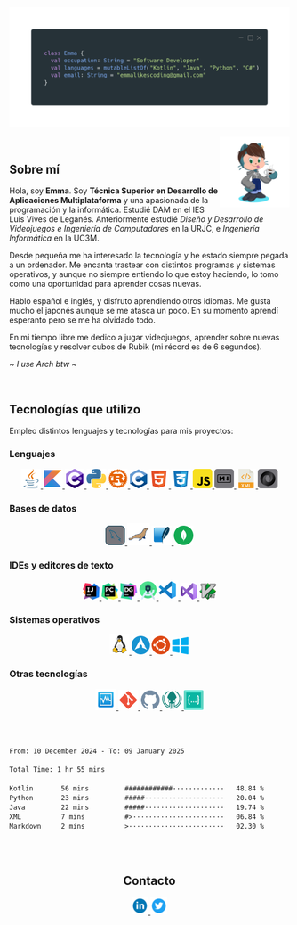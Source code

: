 ![Banner](banner-kuromiichi.png)

<img src="./octocat-kuromiichi.png" width=25% align=right />

<br>

## Sobre mí

Hola, soy **Emma**. Soy **Técnica Superior en Desarrollo de Aplicaciones Multiplataforma** y una apasionada de la programación y la informática. Estudié DAM en el IES Luis Vives de Leganés. Anteriormente estudié _Diseño y Desarrollo de Videojuegos e Ingeniería de Computadores_ en la URJC, e _Ingeniería Informática_ en la UC3M.

Desde pequeña me ha interesado la tecnología y he estado siempre pegada a un ordenador. Me encanta trastear con distintos programas y sistemas operativos, y aunque no siempre entiendo lo que estoy haciendo, lo tomo como una oportunidad para aprender cosas nuevas.

Hablo español e inglés, y disfruto aprendiendo otros idiomas. Me gusta mucho el japonés aunque se me atasca un poco. En su momento aprendí esperanto pero se me ha olvidado todo.

En mi tiempo libre me dedico a jugar videojuegos, aprender sobre nuevas tecnologías y resolver cubos de Rubik (mi récord es de 6 segundos).

*~ I use Arch btw ~*

<br>

## Tecnologías que utilizo

Empleo distintos lenguajes y tecnologías para mis proyectos:

### Lenguajes

<div align="center">
    <a href="https://www.java.com/en">
        <img src="./icons/java.svg" width=7% />
    </a>
    <a href="https://kotlinlang.org">
        <img src="./icons/kotlin.svg" width=7% />
    </a>
    <a href="https://learn.microsoft.com/en-us/dotnet/csharp">
        <img src="./icons/csharp.svg" width=7% />
    </a>
    <a href="https://python.org">
        <img src="./icons/python.svg" width=7% />
    </a>
    <a href="https://www.rust-lang.org/">
        <img src="./icons/rust.svg" width=7% />
    </a>
    <a href="https://en.wikipedia.org/wiki/C_(programming_language)">
        <img src="./icons/c.svg" width=6% />
    </a>
    <a href="https://developer.mozilla.org/en-US/docs/Web/HTML">
        <img src="./icons/html.svg" width=7% />
    </a>
    <a href="https://developer.mozilla.org/es/docs/Web/CSS">
        <img src="./icons/css.svg" width=7% />
    </a>
    <a href="https://developer.mozilla.org/es/docs/Web/JavaScript">
        <img src="./icons/javascript.svg" width=7% />
    </a>
    <a href="https://www.markdownguide.org/">
        <img src="./icons/markdown.svg" width=7% />
    </a>
    <a href="https://www.w3.org/XML/">
        <img src="./icons/xml.svg" width=7% />
    </a>
    <a href="https://www.json.org/json-en.html">
        <img src="./icons/json.svg" width=7% />
    </a>
</div>

### Bases de datos
<div align="center">
    <a href="https://www.mysql.com">
        <img src="./icons/mysql.svg", width=7% />
    </a>
    <a href="https://mariadb.org">
        <img src="./icons/mariadb.svg", width=8% />
    </a>
    <a href="https://sqlite.org">
        <img src="./icons/sqlite.svg", width=7% />
    </a>
    <a href="https://www.mongodb.com/">
        <img src="./icons/mongodb.svg", width=7% />
    </a>
</div>

### IDEs y editores de texto

<div align="center">
    <a href="https://www.jetbrains.com/idea">
        <img src="./icons/intellij.svg" width=6% />
    </a>
    <a href="https://www.jetbrains.com/pycharm">
        <img src="./icons/pycharm.svg", width=6% />
    </a>
    <a href="https://www.jetbrains.com/datagrip">
        <img src="./icons/datagrip.svg", width=6% />
    </a>
    <a href="https://developer.android.com/studio">
        <img src="./icons/android-studio.svg", width=6% />
    </a>
    <a href="https://code.visualstudio.com">
        <img src="./icons/vs-code.svg" width=7% />
    </a>
    <a href="https://visualstudio.microsoft.com">
        <img src="./icons/visual-studio.svg" width=6% />
    </a>
    <a href="https://www.vim.org">
        <img src="./icons/vim.svg" width=6% />
    </a>
</div>

### Sistemas operativos

<div align="center">
    <a href="https://en.wikipedia.org/wiki/Linux">
        <img src="./icons/linux.svg" width=7% />
    <a href="https://archlinux.org">
    <img src="./icons/arch.svg" width=6.5%>
    <a href="https://www.ubuntu.com">
        <img src="./icons/ubuntu.svg" width=6.5% />
    </a>
    <a href="https://www.microsoft.com/en-us/windows/">
        <img src="./icons/windows.svg" width=6% />
    </a>
</div>

### Otras tecnologías

<div align="center">
    <a href="https://www.virtualbox.org">
        <img src="./icons/virtualbox.svg", width=7.5% />
    </a>
    <a href="https://git-scm.com">
        <img src="./icons/git.svg" width=7% />
    </a>
    <a href="https://github.com">
        <img src="./icons/github.svg" width=7% />
    </a>
    <a href="https://www.gitkraken.com">
        <img src="./icons/gitkraken.svg" width=7% />
    </a>
    <a href="https://codeium.com/">
        <img src="./icons/codeium.svg" width=7% />
    </a>
</div>

<br><br>

<!--START_SECTION:waka-->

```txt
From: 10 December 2024 - To: 09 January 2025

Total Time: 1 hr 55 mins

Kotlin       56 mins         ############·············   48.84 %
Python       23 mins         #####····················   20.04 %
Java         22 mins         #####····················   19.74 %
XML          7 mins          #>·······················   06.84 %
Markdown     2 mins          >························   02.30 %
```

<!--END_SECTION:waka-->

<br><br>

<div align="center">
    <h2>Contacto</h2>
    <a href="https://www.linkedin.com/in/emma-fern%C3%A1ndez-barranco-583881251/">
        <img src="./icons/linkedin.svg" width=6%>
    </a>
    <a href="https://twitter.com/emmalikescoding">
        <img src="./icons/twitter.svg" width=6%>
    </a>
</div>
